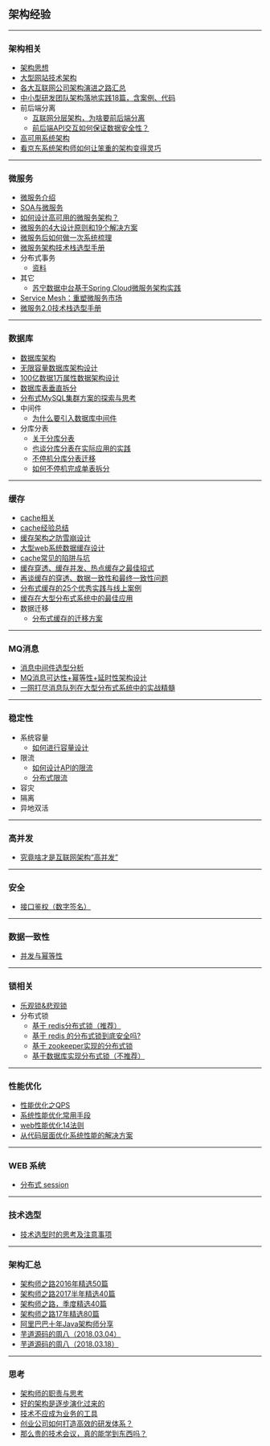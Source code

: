 ## 架构经验

---

### 架构相关

*   [架构思想](架构思想.md)
*	[大型网站技术架构](大型网站技术架构.md)
*	[各大互联网公司架构演进之路汇总](http://blog.fulin.org/2016/03/summary-of-architectures/)
*	[中小型研发团队架构落地实践18篇，含案例、代码](https://mp.weixin.qq.com/s/AbUGOWN27FEUPWgDQkF_Dw)
* 	前后端分离
	* [互联网分层架构，为啥要前后端分离](https://mp.weixin.qq.com/s/Nhyo969WnEwyCWpr34ECcA)
	* [前后端API交互如何保证数据安全性？](https://mp.weixin.qq.com/s/On98tXDEpnx1n7sqgZYWzA)
* [高可用系统架构](https://mp.weixin.qq.com/s/5vVXBXkd-Ilh7zk5G6Wxcg)
* [看京东系统架构师如何让笨重的架构变得灵巧](https://mp.weixin.qq.com/s/-wIC6yPifSEfT_Yybi4pTg)

---
### 微服务

*	[微服务介绍](microservice-introduce.md)
*	[SOA与微服务](SOA与微服务.md)
* 	[如何设计高可用的微服务架构？](https://mp.weixin.qq.com/s/W3Vn0EgCjWpjJ365Pv30iw)
* 	[微服务的4大设计原则和19个解决方案](https://mp.weixin.qq.com/s/YfXjkMX-eQFmEzjG6Lwvrw)
* 	[微服务后如何做一次系统梳理](https://mp.weixin.qq.com/s/ZxVQ7PvK89XVBYhNUoMnMg)
*   [微服务架构技术栈选型手册](https://mp.weixin.qq.com/s/zFJokAv8lSQejGFTGJTJeQ)
*   分布式事务
	* [资料](https://github.com/aalansehaiyang/technology-talk/blob/master/data-base/transaction.md)
*   其它
	* [苏宁数据中台基于Spring Cloud微服务架构实践](https://mp.weixin.qq.com/s/Xh-C79U35lsIsow_TL41dQ)
* [Service Mesh：重塑微服务市场](https://mp.weixin.qq.com/s/XCUg4nVXJ9Q-mccYAyvc5Q)
* [微服务2.0技术栈选型手册](https://mp.weixin.qq.com/s/OloZhn2pwfIrOQit_8jefA)
   
---
### 数据库

*	[数据库架构](数据库架构.md)
*	[无限容量数据库架构设计](https://mp.weixin.qq.com/s/ad4tpM6cdi9r6vgfbaTzxg)
*	[100亿数据1万属性数据架构设计](https://mp.weixin.qq.com/s/3O3kPSwV-tAeYdy2ZRACpg)
*	[数据库表垂直拆分](https://mp.weixin.qq.com/s/ezD0CWHAr0RteC9yrwqyZA)
*	[分布式MySQL集群方案的探索与思考](https://mp.weixin.qq.com/s/2G5z9Ra8DJOP_1Co3cHcqA)
*	中间件
	* [为什么要引入数据库中间件](https://mp.weixin.qq.com/s/lHrMS-GdKsZYhaOf59magQ)
*	分库分表
	* [关于分库分表](https://mp.weixin.qq.com/s/eOaVRyCTKHeAWG4UXcGjQQ)
	* [也谈分库分表在实际应用的实践](https://mp.weixin.qq.com/s/Wn_Ox3617uUkzIJJJoUrjw)
	* [不停机分库分表迁移](https://mp.weixin.qq.com/s/oK94W71MAdNKXLxHl5dpPQ)
	* [如何不停机完成单表拆分](split-table.md)

---
### 缓存

* 	[cache相关](cache相关.md)
*	[cache经验总结](cache-summary.md)
*	[缓存架构之防雪崩设计](缓存架构之防雪崩设计.md)
*	[大型web系统数据缓存设计](https://mp.weixin.qq.com/s/Imn4FuXv2hw3uocgZsBlOg)
*	[cache常见的陷阱与坑](https://github.com/oldratlee/cache-practice)
*	[缓存穿透、缓存并发、热点缓存之最佳招式](https://mp.weixin.qq.com/s/62KJ2mSTGoUTPsq0RjU7lg)
*	[再谈缓存的穿透、数据一致性和最终一致性问题](https://mp.weixin.qq.com/s/kYXabyZhVthF-9rR0Uv4lQ)
*	[分布式缓存的25个优秀实践与线上案例](https://mp.weixin.qq.com/s/foQZSZ0xx0YYPHGawshc3g)
*	[缓存在大型分布式系统中的最佳应用](https://mp.weixin.qq.com/s/f-K0lPjBPcYFK0hbZJF99Q)
*	数据迁移	
	* [分布式缓存的迁移方案](https://mp.weixin.qq.com/s/8WtbAaNRdaJvRWcVG5K5rQ)

---
### MQ消息

* 	[消息中间件选型分析](https://mp.weixin.qq.com/s/Zwd1USlOCkQvsG96eSwvpg)
*	[MQ消息可达性+幂等性+延时性架构设计](https://mp.weixin.qq.com/s/8oX7u8XcLL80_nNdN-UkvQ)
*	[一网打尽消息队列在大型分布式系统中的实战精髓](https://mp.weixin.qq.com/s/Kpkr-vGUC9Po19iRPKfLfA)


---
### 稳定性

* 系统容量
	* 	[如何进行容量设计](https://mp.weixin.qq.com/s/wxSN47UNtEG_4vEl5lw31g)
* 限流
	* [如何设计API的限流](如何设计API的限流.md)
	* [分布式限流](https://mp.weixin.qq.com/s/VXu82MgWwn993n8fSlaNtg)
* 容灾
* 隔离
* 异地双活

---
### 高并发

* 	[究竟啥才是互联网架构“高并发”](https://mp.weixin.qq.com/s/th2PyARAdLOLElieQjNSSA)

---
### 安全

*	[接口鉴权（数字签名）](数字签名.md)

	
---
### 数据一致性
* 	[并发与幂等性](https://my.oschina.net/wangen2009/blog/1560975)

---
### 锁相关

* 	[乐观锁&悲观锁](锁机制.md)
* 分布式锁
	* [基于 redis分布式锁（推荐）](分布式锁.md)
	* [基于 redis 的分布式锁到底安全吗?](https://mp.weixin.qq.com/s/ctbcwV4hzdB2MwGqQAA0_A)
	* [基于 zookeeper实现的分布式锁](lock-zk.md)
	* [基于数据库实现分布式锁（不推荐）](lock-db.md)

---
### 性能优化

* 	[性能优化之QPS](性能优化之Qps.md)
*	[系统性能优化常用手段](http://blog.csdn.net/itomge/article/details/21649489)
*	[web性能优化14法则](http://blog.csdn.net/itomge/article/details/8712102)
*	[从代码层面优化系统性能的解决方案](https://mp.weixin.qq.com/s/gtxDbgo_esY4kD_LNoyfPQ)

---
### WEB 系统

*	[分布式 session](https://mp.weixin.qq.com/s/iTdHyODJ12RvTbe6MILg6Q)

---
### 技术选型

*	[技术选型时的思考及注意事项](https://mp.weixin.qq.com/s/KUiHS4Jg7pqunEA3X6RQPw)

---
### 架构汇总

*	[架构师之路2016年精选50篇](https://mp.weixin.qq.com/s/OlFKpcnBOgcPZmjvdzCCiA)
*	[架构师之路2017半年精选40篇](https://mp.weixin.qq.com/s/8RM6U8UqWTDp29DB_hiYVQ)
*	[架构师之路，季度精选40篇](https://mp.weixin.qq.com/s/vLebPT-58Jw-Q7afhkgHSg)
*	[架构师之路17年精选80篇](https://mp.weixin.qq.com/s/CIPosICgva9haqstMDIHag)
*	[阿里巴巴十年Java架构师分享](https://maimai.cn/article/detail?fid=282107496&from=headline&share_user=http://i9.taou.com/maimai/p/3621/990_45_u1AK5tPDEjhwhh-a160)
*	[芋道源码的周八（2018.03.04）](https://mp.weixin.qq.com/s/VlJjfJHcedO5sIdGaHCoxg)
*	[芋道源码的周八（2018.03.18）](https://mp.weixin.qq.com/s/QqcY-9Y7miheTcu65ZEY4A?from=groupmessage&isappinstalled=0)

---
### 思考

*	[架构师的职责与思考](架构师的职责与思考.md)
*	[好的架构是逐步演化过来的](http://mp.weixin.qq.com/s/KsFVTqDhYcO3Jws6oOoa4g)
*	[技术不应成为业务的工具](http://mp.weixin.qq.com/s?__biz=MjM5MDE0Mjc4MA==&mid=2650993402&idx=1&sn=f79a2e2cd75bf7ca539149addb6e7c21)
* [创业公司如何打造高效的研发体系？](http://mp.weixin.qq.com/s/iGTJy98Fj_qT0gBMHxzH1g)
* [那么贵的技术会议，真的能学到东西吗？](https://mp.weixin.qq.com/s/pf-2pw0W4vKch7IDGTyzBw)
